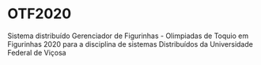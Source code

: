 # OTF2020
Sistema distribuído Gerenciador de Figurinhas - Olimpiadas de Toquio em Figurinhas 2020 para a disciplina de sistemas Distribuídos da Universidade Federal de Viçosa
